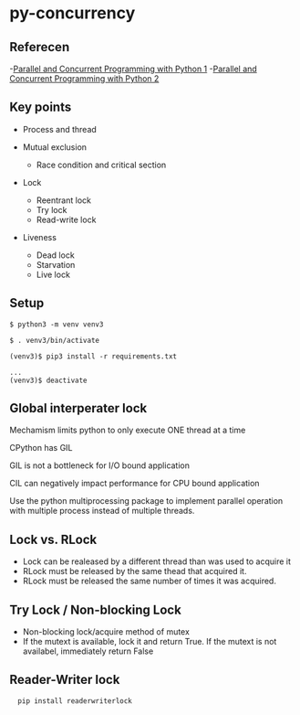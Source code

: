 # py-concurrency


## Referecen
-[Parallel and Concurrent Programming with Python 1](https://www.linkedin.com/learning/parallel-and-concurrent-programming-with-python-1)
-[Parallel and Concurrent Programming with Python 2](https://www.linkedin.com/learning/parallel-and-concurrent-programming-with-python-2)



## Key points
- Process and thread

- Mutual exclusion
  - Race condition and critical section

- Lock
  - Reentrant lock
  - Try lock
  - Read-write lock
- Liveness
  - Dead lock
  - Starvation
  - Live lock

## Setup
```
$ python3 -m venv venv3

$ . venv3/bin/activate

(venv3)$ pip3 install -r requirements.txt

...
(venv3)$ deactivate
```


## Global interperater lock
Mechamism limits python to only execute ONE thread at a time

CPython has GIL

GIL is not a bottleneck for I/O bound application

CIL can negatively impact performance for CPU bound application

Use the python multiprocessing package to implement parallel operation with multiple process instead of multiple threads.

## Lock vs. RLock
- Lock can be realeased by a different thread than was used to acquire it
- RLock must be released by the same thead that acquired it. 
- RLock must be released the same number of times it was acquired.

## Try Lock / Non-blocking Lock
- Non-blocking lock/acquire method of mutex
- If the mutext is available, lock it and return True. If the mutext is not availabel, immediately return False

## Reader-Writer lock
```
  pip install readerwriterlock
```

